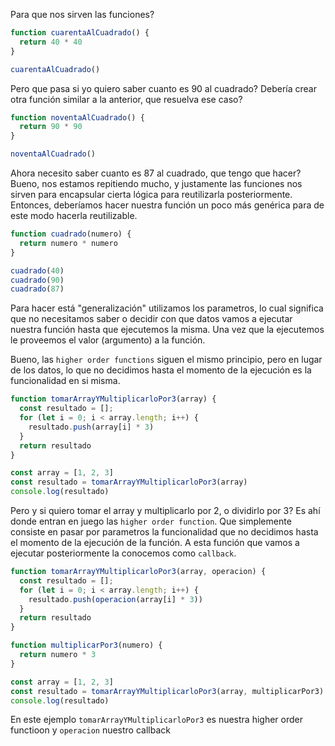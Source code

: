 Para que nos sirven las funciones?

```js
function cuarentaAlCuadrado() {
  return 40 * 40
}

cuarentaAlCuadrado()
```

Pero que pasa si yo quiero saber cuanto es 90 al cuadrado? Debería crear otra función similar a la anterior, que resuelva ese caso?

```js
function noventaAlCuadrado() {
  return 90 * 90
}

noventaAlCuadrado()
```

Ahora necesito saber cuanto es 87 al cuadrado, que tengo que hacer? Bueno, nos estamos repitiendo mucho, y justamente las funciones nos sirven para encapsular cierta lógica para reutilizarla posteriormente. Entonces, deberíamos hacer nuestra función un poco más genérica para de este modo hacerla reutilizable.

```js
function cuadrado(numero) {
  return numero * numero
}

cuadrado(40)
cuadrado(90)
cuadrado(87)
```

Para hacer está "generalización" utilizamos los parametros, lo cual significa que no necesitamos saber o decidir con que datos vamos a ejecutar nuestra función hasta que ejecutemos la misma. Una vez que la ejecutemos le proveemos el valor (argumento) a la función.

Bueno, las `higher order functions` siguen el mismo principio, pero en lugar de los datos, lo que no decidimos hasta el momento de la ejecución es la funcionalidad en si misma.


```js
function tomarArrayYMultiplicarloPor3(array) {
  const resultado = [];
  for (let i = 0; i < array.length; i++) {
    resultado.push(array[i] * 3)
  }
  return resultado
}

const array = [1, 2, 3]
const resultado = tomarArrayYMultiplicarloPor3(array)
console.log(resultado)
```

Pero y si quiero tomar el array y multiplicarlo por 2, o dividirlo por 3? Es ahí donde entran en juego las `higher order function`. Que simplemente consiste en pasar por parametros la funcionalidad que no decidimos hasta el momento de la ejecución de la función. A esta función que vamos a ejecutar posteriormente la conocemos como `callback`.

```js
function tomarArrayYMultiplicarloPor3(array, operacion) {
  const resultado = [];
  for (let i = 0; i < array.length; i++) {
    resultado.push(operacion(array[i] * 3))
  }
  return resultado
}

function multiplicarPor3(numero) {
  return numero * 3
}

const array = [1, 2, 3]
const resultado = tomarArrayYMultiplicarloPor3(array, multiplicarPor3)
console.log(resultado)
```

En este ejemplo `tomarArrayYMultiplicarloPor3` es nuestra higher order functioon y `operacion` nuestro callback
